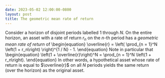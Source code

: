 ```yaml
---
date: 2023-05-02 12:00:00-0800
layout: post
title: The geometric mean rate of return
---
```

Consider a horizon of disjoint periods labelled $1$ through $N$.
On the entire horizon, an asset with a rate of return $r_n$ on the $n$-th period has a *geometric mean rate of return* of
\begin{equation}
\overline{r} = \left( \prod_{n = 1}^N \left(1 + r_n\right) \right)^{1 / N} - 1.
\end{equation}
Note in particular that
\begin{equation}
\left(1 + \overline{r}\right)^N = \prod_{n = 1}^N \left(1 + r_n\right).
\end{equation}
In other words, a hypothetical asset whose rate of return is equal to $\overline{r}$ on all $N$ periods yields the same return (over the horizon) as the original asset.
